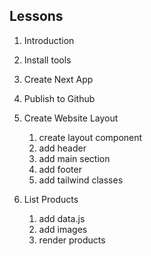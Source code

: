 ## Lessons

1. Introduction
2. Install tools
3. Create Next App
4. Publish to Github

5. Create Website Layout

   1. create layout component
   2. add header
   3. add main section
   4. add footer
   5. add tailwind classes

6. List Products
   1. add data.js
   2. add images
   3. render products
